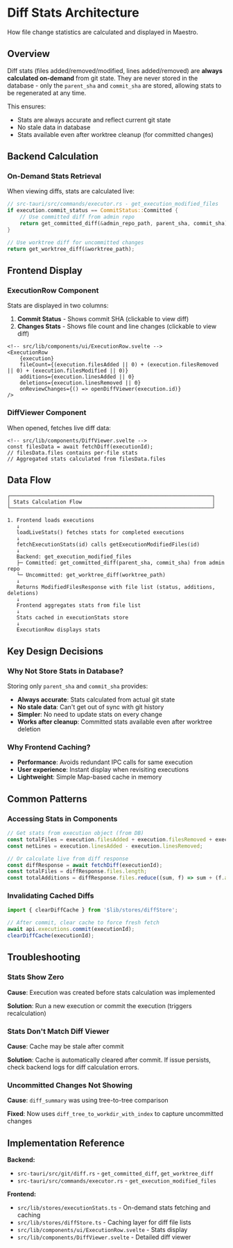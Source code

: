 # Diff Stats Architecture

How file change statistics are calculated and displayed in Maestro.

## Overview

Diff stats (files added/removed/modified, lines added/removed) are **always calculated on-demand** from git state. They are never stored in the database - only the `parent_sha` and `commit_sha` are stored, allowing stats to be regenerated at any time.

This ensures:
- Stats are always accurate and reflect current git state
- No stale data in database
- Stats available even after worktree cleanup (for committed changes)

## Backend Calculation

### On-Demand Stats Retrieval

When viewing diffs, stats are calculated live:

```rust
// src-tauri/src/commands/executor.rs - get_execution_modified_files
if execution.commit_status == CommitStatus::Committed {
    // Use committed diff from admin repo
    return get_committed_diff(&admin_repo_path, parent_sha, commit_sha);
}

// Use worktree diff for uncommitted changes
return get_worktree_diff(&worktree_path);
```

## Frontend Display

### ExecutionRow Component

Stats are displayed in two columns:

1. **Commit Status** - Shows commit SHA (clickable to view diff)
2. **Changes Stats** - Shows file count and line changes (clickable to view diff)

```svelte
<!-- src/lib/components/ui/ExecutionRow.svelte -->
<ExecutionRow
    {execution}
    fileCount={(execution.filesAdded || 0) + (execution.filesRemoved || 0) + (execution.filesModified || 0)}
    additions={execution.linesAdded || 0}
    deletions={execution.linesRemoved || 0}
    onReviewChanges={() => openDiffViewer(execution.id)}
/>
```

### DiffViewer Component

When opened, fetches live diff data:

```svelte
<!-- src/lib/components/DiffViewer.svelte -->
const filesData = await fetchDiff(executionId);
// filesData.files contains per-file stats
// Aggregated stats calculated from filesData.files
```

## Data Flow

```
┌─────────────────────────────────────────────────────────────────┐
│ Stats Calculation Flow                                          │
└─────────────────────────────────────────────────────────────────┘

1. Frontend loads executions
   ↓
   loadLiveStats() fetches stats for completed executions
   ↓
   fetchExecutionStats(id) calls getExecutionModifiedFiles(id)
   ↓
   Backend: get_execution_modified_files
   ├─ Committed: get_committed_diff(parent_sha, commit_sha) from admin repo
   └─ Uncommitted: get_worktree_diff(worktree_path)
   ↓
   Returns ModifiedFilesResponse with file list (status, additions, deletions)
   ↓
   Frontend aggregates stats from file list
   ↓
   Stats cached in executionStats store
   ↓
   ExecutionRow displays stats
```

## Key Design Decisions

### Why Not Store Stats in Database?

Storing only `parent_sha` and `commit_sha` provides:
- **Always accurate**: Stats calculated from actual git state
- **No stale data**: Can't get out of sync with git history
- **Simpler**: No need to update stats on every change
- **Works after cleanup**: Committed stats available even after worktree deletion

### Why Frontend Caching?

- **Performance**: Avoids redundant IPC calls for same execution
- **User experience**: Instant display when revisiting executions
- **Lightweight**: Simple Map-based cache in memory

## Common Patterns

### Accessing Stats in Components

```typescript
// Get stats from execution object (from DB)
const totalFiles = execution.filesAdded + execution.filesRemoved + execution.filesModified;
const netLines = execution.linesAdded - execution.linesRemoved;

// Or calculate live from diff response
const diffResponse = await fetchDiff(executionId);
const totalFiles = diffResponse.files.length;
const totalAdditions = diffResponse.files.reduce((sum, f) => sum + (f.additions || 0), 0);
```

### Invalidating Cached Diffs

```typescript
import { clearDiffCache } from '$lib/stores/diffStore';

// After commit, clear cache to force fresh fetch
await api.executions.commit(executionId);
clearDiffCache(executionId);
```

## Troubleshooting

### Stats Show Zero

**Cause**: Execution was created before stats calculation was implemented

**Solution**: Run a new execution or commit the execution (triggers recalculation)

### Stats Don't Match Diff Viewer

**Cause**: Cache may be stale after commit

**Solution**: Cache is automatically cleared after commit. If issue persists, check backend logs for diff calculation errors.

### Uncommitted Changes Not Showing

**Cause**: `diff_summary` was using tree-to-tree comparison

**Fixed**: Now uses `diff_tree_to_workdir_with_index` to capture uncommitted changes

## Implementation Reference

**Backend:**
- `src-tauri/src/git/diff.rs` - `get_committed_diff`, `get_worktree_diff`
- `src-tauri/src/commands/executor.rs` - `get_execution_modified_files`

**Frontend:**
- `src/lib/stores/executionStats.ts` - On-demand stats fetching and caching
- `src/lib/stores/diffStore.ts` - Caching layer for diff file lists
- `src/lib/components/ui/ExecutionRow.svelte` - Stats display
- `src/lib/components/DiffViewer.svelte` - Detailed diff viewer
